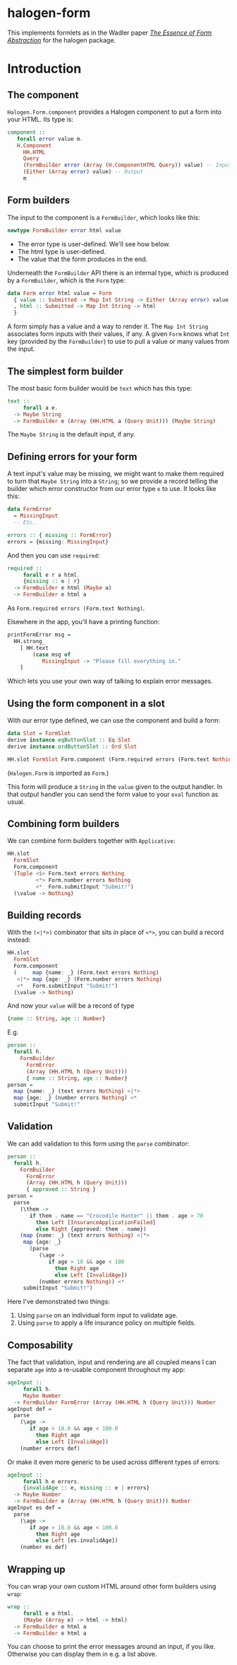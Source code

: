 # halogen-form

This implements formlets as in the Wadler paper
[_The Essence of Form Abstraction_](http://homepages.inf.ed.ac.uk/slindley/papers/formlets-essence.pdf)
for the halogen package.

# Introduction

## The component

`Halogen.Form.component` provides a Halogen component to put a form
into your HTML. Its type is:

```haskell
component ::
   forall error value m.
   H.Component
     HH.HTML
     Query
     (FormBuilder error (Array (H.ComponentHTML Query)) value) -- Input
     (Either (Array error) value) -- Output
     m
```

## Form builders

The input to the component is a `FormBuilder`, which looks like this:

``` haskell
newtype FormBuilder error html value
```

* The error type is user-defined. We'll see how below.
* The html type is user-defined.
* The value that the form produces in the end.

Underneath the `FormBuilder` API there is an internal type, which is
produced by a `FormBuilder`, which is the `Form` type:

``` haskell
data Form error html value = Form
  { value :: Submitted -> Map Int String -> Either (Array error) value
  , html :: Submitted -> Map Int String -> html
  }
```

A form simply has a value and a way to render it. The `Map Int String`
associates form inputs with their values, if any. A given `Form` knows
what `Int` key (provided by the `FormBuilder`) to use to pull a value
or many values from the input.

## The simplest form builder

The most basic form builder would be `text` which has this type:

```haskell
text ::
     forall a e.
  -> Maybe String
  -> FormBuilder e (Array (HH.HTML a (Query Unit))) (Maybe String)
```

The `Maybe String` is the default input, if any.

## Defining errors for your form

A text input's value may be missing, we might want to make them
required to turn that `Maybe String` into a `String`; so we provide a
record telling the builder which error constructor from our error type
`e` to use. It looks like this:

``` haskell
data FormError
  = MissingInput
  -- Etc.

errors :: { missing :: FormError}
errors = {missing: MissingInput}
```

And then you can use `required`:

``` haskell
required ::
     forall e r a html.
     {missing :: e | r}
  -> FormBuilder e html (Maybe a)
  -> FormBuilder e html a
```

As `Form.required errors (Form.text Nothing)`.

Elsewhere in the app, you'll have a printing function:

``` haskell
printFormError msg =
  HH.strong_
    [ HH.text
        (case msg of
           MissingInput -> "Please fill everything in."
    ]
```

Which lets you use your own way of talking to explain error messages.

## Using the form component in a slot

With our error type defined, we can use the component and build a
form:

``` haskell
data Slot = FormSlot
derive instance eqButtonSlot :: Eq Slot
derive instance ordButtonSlot :: Ord Slot

HH.slot FormSlot Form.component (Form.required errors (Form.text Nothing)) (\value -> Nothing)
```

(`Halogen.Form` is imported as `Form`.)

This form will produce a `String` in the `value` given to the output
handler. In that output handler you can send the form value to your
`eval` function as usual.

## Combining form builders

We can combine form builders together with `Applicative`:

```haskell
HH.slot
  FormSlot
  Form.component
  (Tuple <$> Form.text errors Nothing
         <*> Form.number errors Nothing
         <*  Form.submitInput "Submit!")
  (\value -> Nothing)
```

## Building records

With the `(<|*>)` combinator that sits in place of `<*>`, you can
build a record instead:

```haskell
HH.slot
  FormSlot
  Form.component
  (     map {name: _} (Form.text errors Nothing)
   <|*> map {age: _} (Form.number errors Nothing)
   <*   Form.submitInput "Submit!")
  (\value -> Nothing)
```

And now your `value` will be a record of type

``` haskell
{name :: String, age :: Number}
```

E.g.

```haskell
person ::
  forall h.
    FormBuilder
      FormError
      (Array (HH.HTML h (Query Unit)))
      { name :: String, age :: Number}
person =
  map {name: _} (text errors Nothing) <|*>
  map {age: _} (number errors Nothing) <*
  submitInput "Submit!"
```

## Validation

We can add validation to this form using the `parse` combinator:

``` haskell
person ::
  forall h.
    FormBuilder
      FormError
      (Array (HH.HTML h (Query Unit)))
      { approved :: String }
person =
  parse
    (\them ->
       if them . name == "Crocodile Hunter" || them . age > 70
         then Left [InsuranceApplicationFailed]
         else Right {approved: them . name})
    (map {name: _} (text errors Nothing) <|*>
     map {age: _}
       (parse
          (\age ->
             if age > 18 && age < 100
               then Right age
               else Left [InvalidAge])
          (number errors Nothing)) <*
     submitInput "Submit!")
```

Here I've demonstrated two things:

1. Using `parse` on an individual form input to validate age.
2. Using `parse` to apply a life insurance policy on multiple
   fields.

## Composability

The fact that validation, input and rendering are all coupled means I
can separate `age` into a re-usable component throughout my app:

```haskell
ageInput ::
     forall h.
     Maybe Number
  -> FormBuilder FormError (Array (HH.HTML h (Query Unit))) Number
ageInput def =
  parse
    (\age ->
       if age > 18.0 && age < 100.0
         then Right age
         else Left [InvalidAge])
    (number errors def)
```

Or make it even more generic to be used across different types of
errors:

``` haskell
ageInput ::
     forall h e errors.
     {invalidAge :: e, missing :: e | errors}
  -> Maybe Number
  -> FormBuilder e (Array (HH.HTML h (Query Unit))) Number
ageInput es def =
  parse
    (\age ->
       if age > 18.0 && age < 100.0
         then Right age
         else Left [es.invalidAge])
    (number es def)
```

## Wrapping up

You can wrap your own custom HTML around other form builders using
`wrap`:


``` haskell
wrap ::
     forall e a html.
     (Maybe (Array e) -> html -> html)
  -> FormBuilder e html a
  -> FormBuilder e html a
```

You can choose to print the error messages around an input, if you
like. Otherwise you can display them in e.g. a list above.
